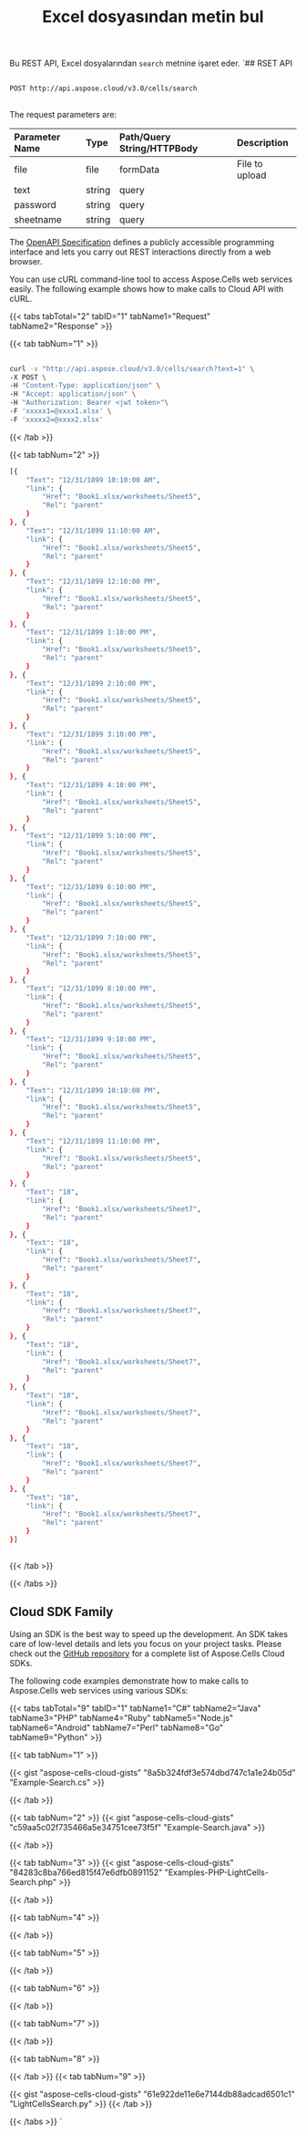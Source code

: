 ﻿---
title: Excel dosyasından metin bul
second_title: Aspose.Cells Cloud Documen
linktitle: Storag kullanmadan bul
type: docs
url: /tr/search/
aliases: [/search-without-using-storage/,/search-without-storage/]
keywords: Find text from Microsoft Excel (XLS, XLSX, XLSM, XLSB) and Open Document Spreadsheet (ODS) files
description: Aspose.Cells Cloud REST API, Excel dosyalarından metin bulmayı destekler. SDK, geliştirme dili türlerini destekler. Android, C#, Go, Java, NodeJS, Perl, PHP, Python, Ruby ve Swift'i içerir
weight: 50
---
Bu REST API, Excel dosyalarından `search` metnine işaret eder.
`## RSET API
 
```bash
 
POST http://api.aspose.cloud/v3.0/cells/search
 
```
The request parameters are: 
 
| Parameter Name | Type | Path/Query String/HTTPBody | Description| 
| :- | :- | :- |:- | 
| file | file | formData | File to upload |
| text | string | query |   |
| password | string | query |   |
| sheetname | string | query |   |
 
The [OpenAPI Specification](https://apireference.aspose.cloud/cells/#/LightCells/PostSearch) defines a publicly accessible programming interface and lets you carry out REST interactions directly from a web browser.
 
You can use cURL command-line tool to access Aspose.Cells web services easily. The following example shows how to make calls to Cloud API with cURL.
 
{{< tabs tabTotal="2" tabID="1" tabName1="Request" tabName2="Response" >}}
 
{{< tab tabNum="1" >}}
 
```bash
 
curl -v "http://api.aspose.cloud/v3.0/cells/search?text=1" \
-X POST \
-H "Content-Type: application/json" \
-H "Accept: application/json" \
-H "Authorization: Bearer <jwt token>"\
-F 'xxxxx1=@xxxx1.xlsx' \
-F 'xxxxx2=@xxxx2.xlsx'  
```
 
{{< /tab >}}
 
{{< tab tabNum="2" >}}
 
```bash
[{
	"Text": "12/31/1899 10:10:00 AM",
	"link": {
		"Href": "Book1.xlsx/worksheets/Sheet5",
		"Rel": "parent"
	}
}, {
	"Text": "12/31/1899 11:10:00 AM",
	"link": {
		"Href": "Book1.xlsx/worksheets/Sheet5",
		"Rel": "parent"
	}
}, {
	"Text": "12/31/1899 12:10:00 PM",
	"link": {
		"Href": "Book1.xlsx/worksheets/Sheet5",
		"Rel": "parent"
	}
}, {
	"Text": "12/31/1899 1:10:00 PM",
	"link": {
		"Href": "Book1.xlsx/worksheets/Sheet5",
		"Rel": "parent"
	}
}, {
	"Text": "12/31/1899 2:10:00 PM",
	"link": {
		"Href": "Book1.xlsx/worksheets/Sheet5",
		"Rel": "parent"
	}
}, {
	"Text": "12/31/1899 3:10:00 PM",
	"link": {
		"Href": "Book1.xlsx/worksheets/Sheet5",
		"Rel": "parent"
	}
}, {
	"Text": "12/31/1899 4:10:00 PM",
	"link": {
		"Href": "Book1.xlsx/worksheets/Sheet5",
		"Rel": "parent"
	}
}, {
	"Text": "12/31/1899 5:10:00 PM",
	"link": {
		"Href": "Book1.xlsx/worksheets/Sheet5",
		"Rel": "parent"
	}
}, {
	"Text": "12/31/1899 6:10:00 PM",
	"link": {
		"Href": "Book1.xlsx/worksheets/Sheet5",
		"Rel": "parent"
	}
}, {
	"Text": "12/31/1899 7:10:00 PM",
	"link": {
		"Href": "Book1.xlsx/worksheets/Sheet5",
		"Rel": "parent"
	}
}, {
	"Text": "12/31/1899 8:10:00 PM",
	"link": {
		"Href": "Book1.xlsx/worksheets/Sheet5",
		"Rel": "parent"
	}
}, {
	"Text": "12/31/1899 9:10:00 PM",
	"link": {
		"Href": "Book1.xlsx/worksheets/Sheet5",
		"Rel": "parent"
	}
}, {
	"Text": "12/31/1899 10:10:00 PM",
	"link": {
		"Href": "Book1.xlsx/worksheets/Sheet5",
		"Rel": "parent"
	}
}, {
	"Text": "12/31/1899 11:10:00 PM",
	"link": {
		"Href": "Book1.xlsx/worksheets/Sheet5",
		"Rel": "parent"
	}
}, {
	"Text": "18",
	"link": {
		"Href": "Book1.xlsx/worksheets/Sheet7",
		"Rel": "parent"
	}
}, {
	"Text": "18",
	"link": {
		"Href": "Book1.xlsx/worksheets/Sheet7",
		"Rel": "parent"
	}
}, {
	"Text": "18",
	"link": {
		"Href": "Book1.xlsx/worksheets/Sheet7",
		"Rel": "parent"
	}
}, {
	"Text": "18",
	"link": {
		"Href": "Book1.xlsx/worksheets/Sheet7",
		"Rel": "parent"
	}
}, {
	"Text": "18",
	"link": {
		"Href": "Book1.xlsx/worksheets/Sheet7",
		"Rel": "parent"
	}
}, {
	"Text": "18",
	"link": {
		"Href": "Book1.xlsx/worksheets/Sheet7",
		"Rel": "parent"
	}
}, {
	"Text": "18",
	"link": {
		"Href": "Book1.xlsx/worksheets/Sheet7",
		"Rel": "parent"
	}
}]
 
```
 
{{< /tab >}}
 
{{< /tabs >}}
 
## Cloud SDK Family
 
Using an SDK is the best way to speed up the development. An SDK takes care of low-level details and lets you focus on your project tasks. Please check out the [GitHub repository](https://github.com/aspose-cells-cloud) for a complete list of Aspose.Cells Cloud SDKs.
 
The following code examples demonstrate how to make calls to Aspose.Cells web services using various SDKs:
 

{{< tabs tabTotal="9" tabID="1" tabName1="C#" tabName2="Java" tabName3="PHP" tabName4="Ruby" tabName5="Node.js" tabName6="Android" tabName7="Perl" tabName8="Go" tabName9="Python" >}}

{{< tab tabNum="1" >}}

{{< gist "aspose-cells-cloud-gists" "8a5b324fdf3e574dbd747c1a1e24b05d" "Example-Search.cs" >}}

{{< /tab >}}

{{< tab tabNum="2" >}}
{{< gist "aspose-cells-cloud-gists" "c59aa5c02f735466a5e34751cee73f5f" "Example-Search.java" >}}

{{< /tab >}}

{{< tab tabNum="3" >}}
{{< gist "aspose-cells-cloud-gists" "84283c8ba766ed815f47e6dfb0891152" "Examples-PHP-LightCells-Search.php" >}}

{{< /tab >}}

{{< tab tabNum="4" >}}


{{< /tab >}}

{{< tab tabNum="5" >}}


{{< /tab >}}

{{< tab tabNum="6" >}}


{{< /tab >}}

{{< tab tabNum="7" >}}


{{< /tab >}}

{{< tab tabNum="8" >}}


{{< /tab >}}
{{< tab tabNum="9" >}}

{{< gist "aspose-cells-cloud-gists" "61e922de11e6e7144db88adcad6501c1" "LightCellsSearch.py" >}}
{{< /tab >}}

{{< /tabs >}}
`